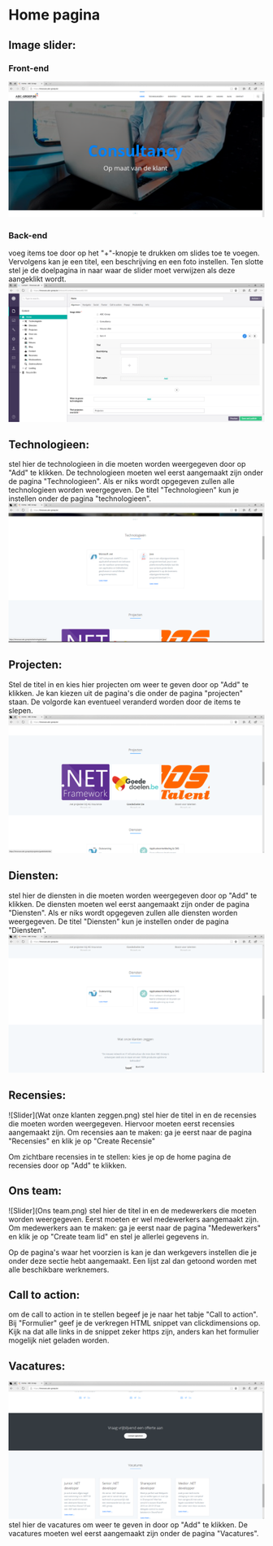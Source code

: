 # Home pagina
## Image slider:  
### Front-end
![Slider](Slider.png)

### Back-end
voeg items toe door op het "+"-knopje te drukken om slides toe te voegen. 
Vervolgens kan je een titel, een beschrijving en een foto instellen.
Ten slotte stel je de doelpagina in naar waar de slider moet verwijzen als deze aangeklikt wordt.
![Slider](Slider_Umbraco.png)

## Technologieen: 
stel hier de technologieen in die moeten worden weergegeven door op "Add" te klikken. De technologieen moeten wel eerst aangemaakt zijn onder de pagina "Technologieen". Als er niks wordt opgegeven zullen alle technologieen worden weergegeven. De titel "Technologieen" kun je instellen onder de pagina "technologieen". 
![Slider](Technologie.png)

## Projecten: 
Stel de titel in en kies hier projecten om weer te geven door op "Add" te klikken. Je kan kiezen uit de pagina's die onder de pagina "projecten" staan. De volgorde kan eventueel veranderd worden door de items te slepen.
![Slider](Projecten.png)

## Diensten: 
stel hier de diensten in die moeten worden weergegeven door op "Add" te klikken. De diensten moeten wel eerst aangemaakt zijn onder de pagina "Diensten". Als er niks wordt opgegeven zullen alle diensten worden weergegeven. De titel "Diensten" kun je instellen onder de pagina "Diensten". 
![Slider](Diensten.png)
## Recensies: 
![Slider](Wat onze klanten zeggen.png)
stel hier de titel in en de recensies die moeten worden weergegeven. Hiervoor moeten eerst recensies aangemaakt zijn.
Om recensies aan te maken:  ga je eerst naar de pagina "Recensies" en klik je op "Create Recensie"

Om zichtbare recensies in te stellen: kies je op de home pagina de recensies door op "Add" te klikken.


## Ons team: 
![Slider](Ons team.png)
stel hier de titel in en de medewerkers die moeten worden weergegeven. Eerst moeten er wel medewerkers aangemaakt zijn.
Om medewerkers aan te maken: ga je eerst naar de pagina "Medewerkers" en klik je op "Create team lid" en stel je allerlei gegevens in.

Op de pagina's waar het voorzien is kan je dan werkgevers instellen die je onder deze sectie hebt aangemaakt. Een lijst zal dan getoond worden met alle beschikbare werknemers.


## Call to action: 
om de call to action in te stellen begeef je je naar het tabje "Call to action". Bij "Formulier" geef je de verkregen HTML snippet van clickdimensions op. Kijk na dat alle links in de snippet zeker https zijn, anders kan het formulier mogelijk niet geladen worden.

## Vacatures: 
![Slider](vacatures.png)
stel hier de vacatures om weer te geven in door op "Add" te klikken. De vacatures moeten wel eerst aangemaakt zijn onder de pagina "Vacatures".

